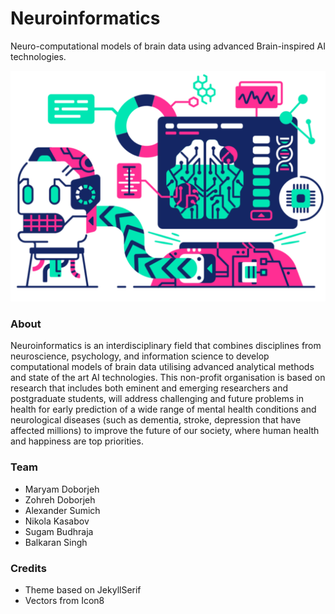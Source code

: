 # Neuroinformatics

Neuro-computational models of brain data using advanced Brain-inspired AI technologies.


![Neuroscience](/images/illustrations/neuroscience.svg)

### About

Neuroinformatics is an interdisciplinary field that combines disciplines from neuroscience, psychology, and information science to develop computational models of brain data utilising advanced analytical methods and state of the art AI technologies. This non-profit organisation is based on research that includes both eminent and emerging researchers and postgraduate students, will address challenging and future problems in health for early prediction of a wide range of mental health conditions and neurological diseases (such as dementia, stroke, depression that have affected millions) to improve the future of our society, where human health and happiness are top priorities.

### Team

- Maryam Doborjeh
- Zohreh Doborjeh
- Alexander Sumich
- Nikola Kasabov
- Sugam Budhraja
- Balkaran Singh

### Credits

- Theme based on JekyllSerif
- Vectors from Icon8
